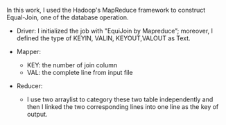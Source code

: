 In this work, I used the Hadoop's MapReduce framework to construct Equal-Join, one of the database operation.
- Driver: I initialized the job with "EquiJoin by Mapreduce”; moreover, I defined the type of KEYIN, VALIN, KEYOUT,VALOUT as Text.

- Mapper:
    - KEY: the number of join column
    - VAL: the complete line from input file

- Reducer:
    - I use two arraylist to category these two table independently and then I linked the two corresponding lines into one line as the key of output.
